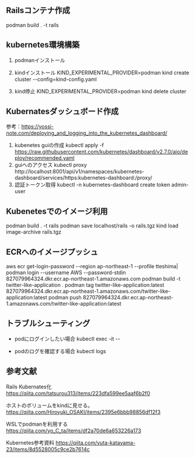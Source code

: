 ## Railsコンテナ作成
podman build . -t rails

## kubernetes環境構築
1. podmanインストール
2. kindインストール
KIND_EXPERIMENTAL_PROVIDER=podman kind create cluster --config=kind-config.yaml

3. kind停止
KIND_EXPERIMENTAL_PROVIDER=podman kind delete cluster

## Kubernatesダッシュボード作成
参考：https://yossi-note.com/deploying_and_logging_into_the_kubernetes_dashboard/
1. kubenetes guiの作成
kubectl apply -f https://raw.githubusercontent.com/kubernetes/dashboard/v2.7.0/aio/deploy/recommended.yaml
1. guiへのアクセス
kubectl proxy
http://localhost:8001/api/v1/namespaces/kubernetes-dashboard/services/https:kubernetes-dashboard:/proxy/ 
1. 認証トークン取得
kubectl -n kubernetes-dashboard create token admin-user


## Kubenetesでのイメージ利用

podman build . -t rails
podman save localhost/rails -o rails.tgz
kind load image-archive rails.tgz

## ECRへのイメージプッシュ
aws ecr get-login-password --region ap-northeast-1 --profile tteshima| podman login --username AWS --password-stdin 827079964324.dkr.ecr.ap-northeast-1.amazonaws.com
podman build -t twitter-like-application .
podman tag twitter-like-application:latest 827079964324.dkr.ecr.ap-northeast-1.amazonaws.com/twitter-like-application:latest
podman push 827079964324.dkr.ecr.ap-northeast-1.amazonaws.com/twitter-like-application:latest

## トラブルシューティング
- podにログインしたい場合
  kubectl exec -it <pod-name> -- <command>

- podのログを確認する場合
  kubectl logs <pod-name>

## 参考文献
Rails Kubernates化
https://qiita.com/tatsurou313/items/223dfa599ee5aaf6b2f0

ホストのボリュームをkindに見せる。
https://qiita.com/Hiroyuki_OSAKI/items/2395e6bbb98856df12f3

WSLでpodmanを利用する
https://qiita.com/yo_C_ta/items/df2a70de6a653226a173

Kubernetes参考資料
https://qiita.com/yuta-katayama-23/items/8d5528005c9ce2b7614c